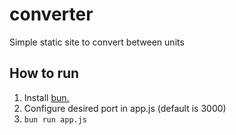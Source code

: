 # converter
Simple static site to convert between units

## How to run
1. Install [bun.](https://bun.sh/docs/installation)
2. Configure desired port in app.js (default is 3000)
3. `bun run app.js`